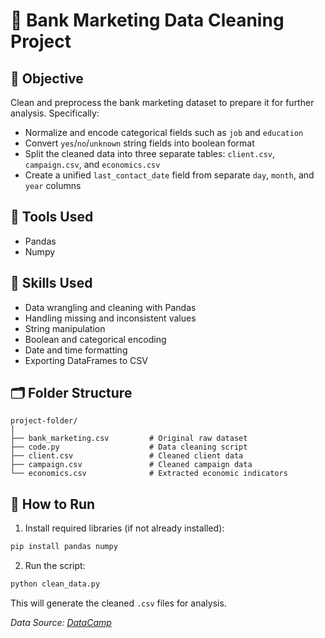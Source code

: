 # 🧹 Bank Marketing Data Cleaning Project

## 📌 Objective
Clean and preprocess the bank marketing dataset to prepare it for further analysis. Specifically:
- Normalize and encode categorical fields such as `job` and `education`
- Convert `yes`/`no`/`unknown` string fields into boolean format
- Split the cleaned data into three separate tables: `client.csv`, `campaign.csv`, and `economics.csv`
- Create a unified `last_contact_date` field from separate `day`, `month`, and `year` columns

## 🧰 Tools Used
- Pandas
- Numpy

## 🧠 Skills Used
- Data wrangling and cleaning with Pandas
- Handling missing and inconsistent values
- String manipulation
- Boolean and categorical encoding
- Date and time formatting
- Exporting DataFrames to CSV

## 🗂️ Folder Structure
```
project-folder/
│
├── bank_marketing.csv         # Original raw dataset
├── code.py                    # Data cleaning script
├── client.csv                 # Cleaned client data
├── campaign.csv               # Cleaned campaign data
└── economics.csv              # Extracted economic indicators
```

## 🚀 How to Run
1. Install required libraries (if not already installed):
```bash
pip install pandas numpy
```

2. Run the script:
```bash
python clean_data.py
```

This will generate the cleaned `.csv` files for analysis.

*Data Source: [DataCamp](https://projects.datacamp.com/projects/1613)*

